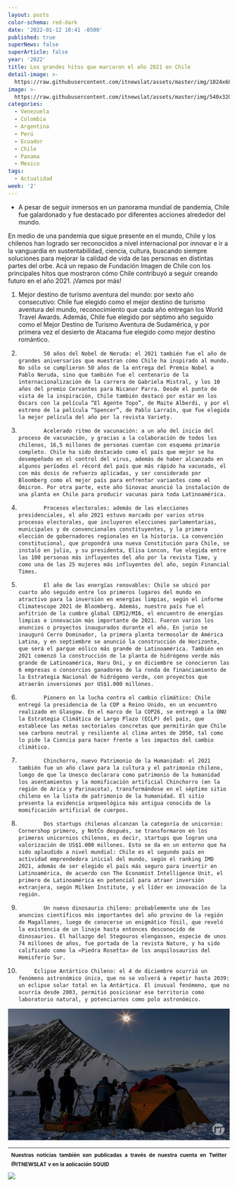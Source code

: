 ```yaml
---
layout: posts
color-schema: red-dark
date: '2022-01-12 10:41 -0500'
published: true
superNews: false
superArticle: false
year: '2022'
title: Los grandes hitos que marcaron el año 2021 en Chile
detail-image: >-
  https://raw.githubusercontent.com/itnewslat/assets/master/img/1024x680/eclipse-chile-g.jpg
image: >-
  https://raw.githubusercontent.com/itnewslat/assets/master/img/540x320/eclipse-chile-p.jpg
categories:
  - Venezuela
  - Colombia
  - Argentina
  - Perú
  - Ecuador
  - Chile
  - Panama
  - Mexico
tags:
  - Actualidad
week: '2'
---
```

- A pesar de seguir inmersos en un panorama mundial de pandemia, Chile fue galardonado y fue destacado por diferentes acciones alrededor del mundo.

En medio de una pandemia que sigue presente en el mundo, Chile y los chilenos han logrado ser reconocidos a nivel internacional por innovar e ir a la vanguardia en sustentabilidad, ciencia, cultura, buscando siempre soluciones para mejorar la calidad de vida de las personas en distintas partes del orbe. Acá un repaso de Fundación Imagen de Chile con los principales hitos que mostraron cómo Chile contribuyó a seguir creando futuro en el año 2021. ¡Vamos por más!
 
1.    Mejor destino de turismo aventura del mundo: por sexto año consecutivo: Chile fue elegido como el mejor destino de turismo aventura del mundo, reconocimiento que cada año entregan los World Travel Awards. Además, Chile fue elegido por séptimo año seguido como el Mejor Destino de Turismo Aventura de Sudamérica, y por primera vez el desierto de Atacama fue elegido como mejor destino romántico.
 
2.             50 años del Nobel de Neruda: el 2021 también fue el año de grandes aniversarios que muestran cómo Chile ha inspirado al mundo. No sólo se cumplieron 50 años de la entrega del Premio Nobel a Pablo Neruda, sino que también fue el centenario de la internacionalización de la carrera de Gabriela Mistral, y los 10 años del premio Cervantes para Nicanor Parra. Desde el punto de vista de la inspiración, Chile también destacó por estar en los Óscars con la película “El Agente Topo”, de Maite Alberdi, y por el estreno de la película “Spencer”, de Pablo Larraín, que fue elegida la mejor película del año por la revista Variety.
 
3.             Acelerado ritmo de vacunación: a un año del inicio del proceso de vacunación, y gracias a la colaboración de todos los chilenos, 16,5 millones de personas cuentan con esquema primario completo. Chile ha sido destacado como el país que mejor se ha desempeñado en el control del virus, además de haber alcanzado en algunos períodos el récord del país que más rápido ha vacunado, el con más dosis de refuerzo aplicadas, y ser considerado por Bloomberg como el mejor país para enfrentar variantes como el Ómicron. Por otra parte, este año Sinovac anunció la instalación de una planta en Chile para producir vacunas para toda Latinoamérica.
 
4.             Procesos electorales: además de las elecciones presidenciales, el año 2021 estuvo marcado por varios otros procesos electorales, que incluyeron elecciones parlamentarias, municipales y de convencionales constituyentes, y la primera elección de gobernadores regionales en la historia. La convención constitucional, que propondrá una nueva Constitución para Chile, se instaló en julio, y su presidenta, Elisa Loncon, fue elegida entre las 100 personas más influyentes del año por la revista Time, y como una de las 25 mujeres más influyentes del año, según Financial Times.
 
5.             El año de las energías renovables: Chile se ubicó por cuarto año seguido entre los primeros lugares del mundo en atractivo para la inversión en energías limpias, según el informe Climatescope 2021 de Bloomberg. Además, nuestro país fue el anfitrión de la cumbre global CEM12/MI6, el encuentro de energías limpias e innovación más importante de 2021. Fueron varios los anuncios o proyectos inaugurados durante el año. En junio se inauguró Cerro Dominador, la primera planta termosolar de América Latina, y en septiembre se anunció la construcción de Horizonte, que será el parque eólico más grande de Latinoamérica. También en 2021 comenzó la construcción de la planta de hidrógeno verde más grande de Latinoamérica, Haru Oni, y en diciembre se conocieron las 6 empresas o consorcios ganadores de la ronda de financiamiento de la Estrategia Nacional de hidrógeno verde, con proyectos que atraerán inversiones por US$1.000 millones.
 
6.             Pionero en la lucha contra el cambio climático: Chile entregó la presidencia de la COP a Reino Unido, en un encuentro realizado en Glasgow. En el marco de la COP26, se entregó a la ONU la Estrategia Climática de Largo Plazo (ECLP) del país, que establece las metas sectoriales concretas que permitirán que Chile sea carbono neutral y resiliente al clima antes de 2050, tal como lo pide la Ciencia para hacer frente a los impactos del cambio climático.
 
7.             Chinchorro, nuevo Patrimonio de la Humanidad: el 2021 también fue un año clave para la cultura y el patrimonio chileno, luego de que la Unesco declarara como patrimonio de la humanidad los asentamientos y la momificación artificial Chinchorro (en la región de Arica y Parinacota), transformándose en el séptimo sitio chileno en la lista de patrimonio de la humanidad. El sitio presenta la evidencia arqueológica más antigua conocida de la momificación artificial de cuerpos.
 
8.             Dos startups chilenas alcanzan la categoría de unicornio: Cornershop primero, y NotCo después, se transformaron en los primeros unicornios chilenos, es decir, startups que logran una valorización de US$1.000 millones. Esto se da en un entorno que ha sido aplaudido a nivel mundial: Chile es el segundo país en actividad emprendedora inicial del mundo, según el ranking IMD 2021, además de ser elegido el país más seguro para invertir en Latinoamérica, de acuerdo con The Economist Intelligence Unit, el primero de Latinoamérica en potencial para atraer inversión extranjera, según Milken Institute, y el líder en innovación de la región.
 
9.             Un nuevo dinosaurio chileno: probablemente uno de los anuncios científicos más importantes del año provino de la región de Magallanes, luego de conocerse un enigmático fósil, que reveló la existencia de un linaje hasta entonces desconocido de dinosaurios. El hallazgo del Stegouros elengassen, especie de unos 74 millones de años, fue portada de la revista Nature, y ha sido calificado como la «Piedra Rosetta» de los anquilosaurios del Hemisferio Sur.
 
10.          Eclipse Antártico Chileno: el 4 de diciembre ocurrió un fenómeno astronómico único, que no se volverá a repetir hasta 2039: un eclipse solar total en la Antártica. El inusual fenómeno, que no ocurría desde 2003, permitió posicionar ese territorio como laboratorio natural, y potenciarnos como polo astronómico.

![](https://raw.githubusercontent.com/itnewslat/assets/master/img/540x320/eclipse-chile-p.jpg)

<table style="height: 42px;" width="569">
<tbody>
<tr>
<td style="text-align: justify;"><sub><strong>Nuestras noticias también son publicadas a través de nuestra cuenta en Twitter <a href="https://twitter.com/itnewslat?lang=es">@ITNEWSLAT</a> y en la aplicación <a href="https://squidapp.co/en/">SQUID</a></strong></sub></td>
</tr>
</tbody>
</table>

<img src="https://tracker.metricool.com/c3po.jpg?hash=56f88a41e39ab42c063cc51676587a04"/>